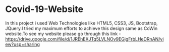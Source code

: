 # Covid-19-Website
In this project i used Web Technologies like HTML5, CSS3, JS, Bootstrap, JQuery.I tried my maximum efforts to achieve this design same as CoWin website.To see my website please go through this link - https://drive.google.com/file/d/1JREhEXJTq5LVLNOv9EGjgFrbLHeDRnAN/view?usp=sharing
